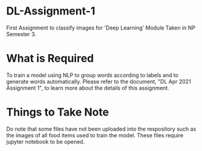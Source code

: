 # DL-Assignment-1
First Assignment to classify images for 'Deep Learning' Module Taken in NP Semester 3.
# What is Required
To train a model using NLP to group words according to labels and to generate words automatically. Please refer to the document, "DL Apr 2021 Assignment 1", to learn more about the details of this assignment. 
# Things to Take Note
Do note that some files have not been uploaded into the respository such as the images of all food items used to train the model. 
These files require jupyter notebook to be opened. 
